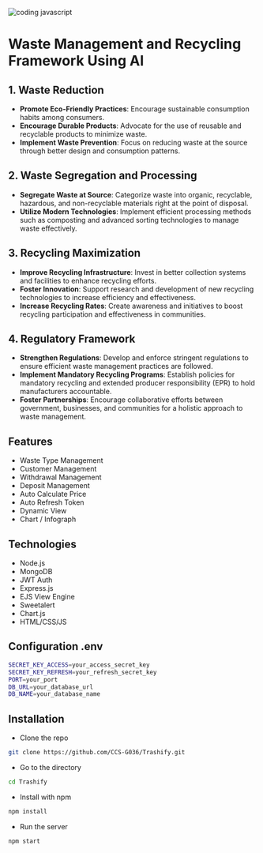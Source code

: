 ![coding javascript](https://github.com/user-attachments/assets/074becc4-f938-497a-9dca-5dadcaeb27f6)

# Waste Management and Recycling Framework Using AI

## 1. Waste Reduction

- **Promote Eco-Friendly Practices**: Encourage sustainable consumption habits among consumers.
- **Encourage Durable Products**: Advocate for the use of reusable and recyclable products to minimize waste.
- **Implement Waste Prevention**: Focus on reducing waste at the source through better design and consumption patterns.

## 2. Waste Segregation and Processing

- **Segregate Waste at Source**: Categorize waste into organic, recyclable, hazardous, and non-recyclable materials
  right at the point of disposal.
- **Utilize Modern Technologies**: Implement efficient processing methods such as composting and advanced sorting
  technologies to manage waste effectively.

## 3. Recycling Maximization

- **Improve Recycling Infrastructure**: Invest in better collection systems and facilities to enhance recycling efforts.
- **Foster Innovation**: Support research and development of new recycling technologies to increase efficiency and
  effectiveness.
- **Increase Recycling Rates**: Create awareness and initiatives to boost recycling participation and effectiveness in
  communities.

## 4. Regulatory Framework

- **Strengthen Regulations**: Develop and enforce stringent regulations to ensure efficient waste management practices
  are followed.
- **Implement Mandatory Recycling Programs**: Establish policies for mandatory recycling and extended producer
  responsibility (EPR) to hold manufacturers accountable.
- **Foster Partnerships**: Encourage collaborative efforts between government, businesses, and communities for a
  holistic approach to waste management.

## Features

- Waste Type Management
- Customer Management
- Withdrawal Management
- Deposit Management
- Auto Calculate Price
- Auto Refresh Token
- Dynamic View
- Chart / Infograph

## Technologies

- Node.js
- MongoDB
- JWT Auth
- Express.js
- EJS View Engine
- Sweetalert
- Chart.js
- HTML/CSS/JS

## Configuration .env

```bash
SECRET_KEY_ACCESS=your_access_secret_key
SECRET_KEY_REFRESH=your_refresh_secret_key
PORT=your_port
DB_URL=your_database_url
DB_NAME=your_database_name
 ``` 

## Installation

- Clone the repo

```bash
git clone https://github.com/CCS-G036/Trashify.git
```

- Go to the directory

```bash
cd Trashify
```

- Install with npm

```bash
npm install
```

- Run the server

```bash
npm start
 ```   
